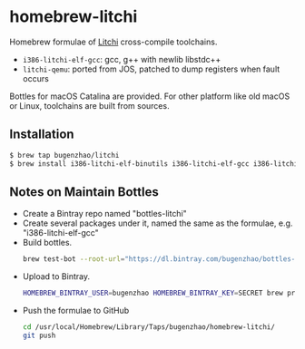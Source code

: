 # homebrew-litchi

Homebrew formulae of [Litchi](https://github.com/BugenZhao/Litchi) cross-compile toolchains.

- `i386-litchi-elf-gcc`: gcc, g++ with newlib libstdc++
- `litchi-qemu`: ported from JOS, patched to dump registers when fault occurs

Bottles for macOS Catalina are provided. For other platform like old macOS or Linux, toolchains are built from sources.

## Installation

```bash
$ brew tap bugenzhao/litchi
$ brew install i386-litchi-elf-binutils i386-litchi-elf-gcc i386-litchi-elf-gdb litchi-qemu
```

## Notes on Maintain Bottles

- Create a Bintray repo named "bottles-litchi"
- Create several packages under it, named the same as the formulae, e.g. "i386-litchi-elf-gcc"
- Build bottles.
  ```bash
  brew test-bot --root-url="https://dl.bintray.com/bugenzhao/bottles-litchi" --bintray-org=bugenzhao --tap=bugenzhao/litchi i386-litchi-elf-gcc i386-litchi-elf-gdb i386-litchi-elf-binutils
  ```
- Upload to Bintray.
  ```bash
  HOMEBREW_BINTRAY_USER=bugenzhao HOMEBREW_BINTRAY_KEY=SECRET brew pr-upload --root-url="https://dl.bintray.com/bugenzhao/bottles-litchi" --bintray-org=bugenzhao --debug
  ```
- Push the formulae to GitHub
  ```bash
  cd /usr/local/Homebrew/Library/Taps/bugenzhao/homebrew-litchi/
  git push
  ```

